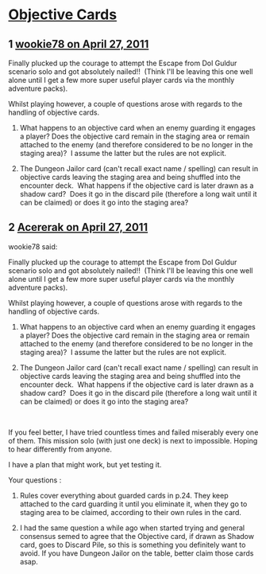 # [Objective Cards](https://community.fantasyflightgames.com/topic/45851-objective-cards/)

## 1 [wookie78 on April 27, 2011](https://community.fantasyflightgames.com/topic/45851-objective-cards/?do=findComment&comment=459679)

Finally plucked up the courage to attempt the Escape from Dol Guldur scenario solo and got absolutely nailed!!  (Think I'll be leaving this one well alone until I get a few more super useful player cards via the monthly adventure packs).

Whilst playing however, a couple of questions arose with regards to the handling of objective cards.

1) What happens to an objective card when an enemy guarding it engages a player? Does the objective card remain in the staging area or remain attached to the enemy (and therefore considered to be no longer in the staging area)?  I assume the latter but the rules are not explicit.

2) The Dungeon Jailor card (can't recall exact name / spelling) can result in objective cards leaving the staging area and being shuffled into the encounter deck.  What happens if the objective card is later drawn as a shadow card?  Does it go in the discard pile (therefore a long wait until it can be claimed) or does it go into the staging area?

## 2 [Acererak on April 27, 2011](https://community.fantasyflightgames.com/topic/45851-objective-cards/?do=findComment&comment=459684)

wookie78 said:

Finally plucked up the courage to attempt the Escape from Dol Guldur scenario solo and got absolutely nailed!!  (Think I'll be leaving this one well alone until I get a few more super useful player cards via the monthly adventure packs).

Whilst playing however, a couple of questions arose with regards to the handling of objective cards.

1) What happens to an objective card when an enemy guarding it engages a player? Does the objective card remain in the staging area or remain attached to the enemy (and therefore considered to be no longer in the staging area)?  I assume the latter but the rules are not explicit.

2) The Dungeon Jailor card (can't recall exact name / spelling) can result in objective cards leaving the staging area and being shuffled into the encounter deck.  What happens if the objective card is later drawn as a shadow card?  Does it go in the discard pile (therefore a long wait until it can be claimed) or does it go into the staging area?



 

If you feel better, I have tried countless times and failed miserably every one of them. This mission solo (with just one deck) is next to impossible. Hoping to hear differently from anyone.

I have a plan that might work, but yet testing it.

Your questions :

1. Rules cover everything about guarded cards in p.24. They keep attached to the card guarding it until you eliminate it, when they go to staging area to be claimed, according to their own rules in the card.

2. I had the same question a while ago when started trying and general consensus semed to agree that the Objective card, if drawn as Shadow card, goes to Discard Pile, so this is something you definitely want to avoid. If you have Dungeon Jailor on the table, better claim those cards asap.

